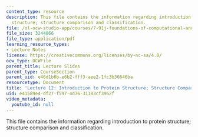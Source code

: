 ```yaml
---
content_type: resource
description: This file contains the information regarding introduction to protein
  structure; structure comparison and classification.
file: /ol-ocw-studio-app/courses/7-91j-foundations-of-computational-and-systems-biology-spring-2014/e41589e4df27f5974d7631183cf3962f_MIT7_91JS14_Lecture12.pdf
file_size: 3244866
file_type: application/pdf
learning_resource_types:
- Lecture Notes
license: https://creativecommons.org/licenses/by-nc-sa/4.0/
ocw_type: OCWFile
parent_title: Lecture Slides
parent_type: CourseSection
parent_uid: e46d1b6b-e6b2-fff3-aee2-1fc3b36646ba
resourcetype: Document
title: 'Lecture 12: Introduction to Protein Structure; Structure Comparison and Classification'
uid: e41589e4-df27-f597-4d76-31183cf3962f
video_metadata:
  youtube_id: null
---
```

This file contains the information regarding introduction to protein structure; structure comparison and classification.